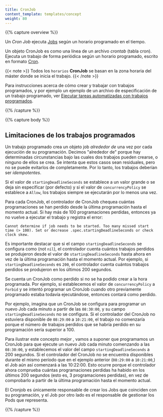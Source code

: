 ```yaml
---
title: CronJob
content_template: templates/concept
weight: 80
---
```


{{% capture overview %}}

Un _Cron Job_ ejecuta [Jobs](/docs/concepts/workloads/controllers/jobs-run-to-completion/) según un horario programado en el tiempo.

Un objeto CronJob es como una línea de un archivo _crontab_ (tabla cron). Ejecuta un trabajo de forma periódica
según un horario programado, escrito en formato [Cron](https://en.wikipedia.org/wiki/Cron).

{{< note >}}
Todos los `horarios` **CronJob** se basan en la zona horaria del máster donde se inicia el trabajo.
{{< /note >}}

Para instrucciones acerca de cómo crear y trabajar con trabajos programados, y por ejemplo un ejemplo de un archivo de especificación
de un trabajo programado, ver [Ejecutar tareas automatizadas con trabajos programados](/docs/tasks/job/automated-tasks-with-cron-jobs).

{{% /capture %}}


{{% capture body %}}

## Limitaciones de los trabajos programados

Un trabajo programado crea un objeto job _alrededor de_ una vez por cada ejecución de su programación. Decimos "alrededor de" porque
hay determinadas circunstancias bajo las cuales dos trabajos pueden crearse, o ninguno de ellos se crea. Se intenta que estos casos sean residuales,
pero no se puede evitarlos de completamente. Por lo tanto, los trabajos deberían ser _idempotentes_.

Si el valor de `startingDeadlineSeconds` se establece a un valor grande o se deja sin especificar (por defecto)
y si el valor de `concurrencyPolicy` se establece a `Allow`, los trabajos siempre se ejecutarán por lo menos una vez.

Para cada CronJob, el controlador de CronJob chequea cuántas programaciones se han perdido desde la última programación hasta el momento actual. 
Si hay más de 100 programaciones perdidas, entonces ya no vuelve a ejecutar el trabajo y registra el error:

````
Cannot determine if job needs to be started. Too many missed start time (> 100). Set or decrease .spec.startingDeadlineSeconds or check clock skew.
````

Es importante destacar que si el campo `startingDeadlineSeconds` se configura como (not `nil`), el controlador cuenta cuántos trabajos perdidos se produjeron desde el valor de `startingDeadlineSeconds` 
hasta ahora en vez de la última programación hasta el momento actual. Por ejemplo, si `startingDeadlineSeconds` es `200`, el controlador cuenta cuántos trabajos perdidos se produjeron en los últimos 200 segundos.

Se cuenta un CronJob como perdido si no se ha podido crear a la hora programada. Por ejemplo, si establecemos el valor de `concurrencyPolicy` a `Forbid` y se intentó programar 
un CronJob cuando otro previamente programado estaba todavía ejecutándose, entonces contará como perdido.

Por ejemplo, imagina que un CronJob se configura para programar un nuevo Job cada minuto a partir de las `08:30:00`, y su campo 
`startingDeadlineSeconds` no se configura. Si el controlador del CronJob no estuviera disponible de `08:29:00` a `10:21:00`, 
el trabajo no comenzaría porque el número de trabajos perdidos que se habría perdido en su programación sería superior a 100.

Para ilustrar este concepto mejor , vamos a suponer que programamos un CronJob para que ejecute un nuevo Job cada minuto comenzando a las `08:30:00`, y establecemos el valor del campo
`startingDeadlineSeconds` a 200 segundos. Si el controlador del CronJob no se encuentra disponibles
durante el mismo período que en el ejemplo anterior (`08:29:00` a `10:21:00`,) el Job aún así comenzará a las 10:22:00. 
Esto ocurre porque el controlador ahora comprueba cuántas programaciones perdidas ha habido en los últimos 200 segundos (esto es, 3 programaciones perdidas), en vez de comprobarlo a partir de la última programación hasta el momento actual.

El Cronjob es únicamente responsable de crear los Jobs que coinciden con su programación, y
el Job por otro lado es el responsable de gestionar los Pods que representa.

{{% /capture %}}
